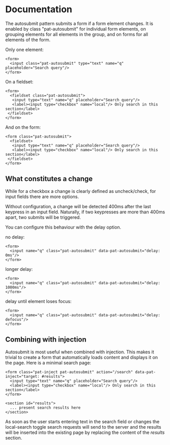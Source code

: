 # Documentation

The autosubmit pattern submits a form if a form element changes. It is
enabled by class "pat-autosubmit" for individual form elements, on
grouping elements for all elements in the group, and on forms for all
elements of the form.

Only one element:

    <form>
      <input class="pat-autosubmit" type="text" name="q" placeholder="Search query"/>
    </form>

On a fieldset:

    <form>
      <fieldset class="pat-autosubmit">
       <input type="text" name="q" placeholder="Search query"/>
       <label><input type="checkbox" name="local"/> Only search in this section</label>
     </fieldset>
    </form>

And on the form:

    <form class="pat-autosubmit">
      <fieldset>
       <input type="text" name="q" placeholder="Search query"/>
       <label><input type="checkbox" name="local"/> Only search in this section</label>
     </fieldset>
    </form>

What constitutes a change
-------------------------

While for a checkbox a change is clearly defined as uncheck/check, for
input fields there are more options.

Without configuration, a change will be detected 400ms after the last
keypress in an input field. Naturally, if two keypresses are more than
400ms apart, two submits will be triggered.

You can configure this behaviour with the delay option.

no delay:

    <form>
      <input name="q" class="pat-autosubmit" data-pat-autosubmit="delay: 0ms"/>
    </form>

longer delay:

    <form>
      <input name="q" class="pat-autosubmit" data-pat-autosubmit="delay: 1000ms"/>
    </form>

delay until element loses focus:

    <form>
      <input name="q" class="pat-autosubmit" data-pat-autosubmit="delay: defocus"/>
    </form>

Combining with injection
------------------------

Autosubmit is most useful when combined with injection. This makes it
trivial to create a form that automatically loads content and displays
it on the page. Here is a minimal search page:

    <form class="pat-inject pat-autosubmit" action="/search" data-pat-inject="target: #results">
      <input type="text" name="q" placeholder="Search query"/>
      <label><input type="checkbox" name="local"/> Only search in this section</label>
    </form>

    <section id="results">
      ... present search results here
    </section>

As soon as the user starts entering text in the search field or changes
the local-search toggle search requests will send to the server and the
results will be inserted into the existing page by replacing the content
of the *results* section.
